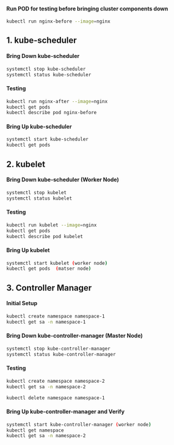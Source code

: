 
#### Run POD for testing before bringing cluster components down
```sh
kubectl run nginx-before --image=nginx
```
## 1. kube-scheduler

#### Bring Down kube-scheduler
```sh
systemctl stop kube-scheduler
systemctl status kube-scheduler
```
#### Testing
```sh
kubectl run nginx-after --image=nginx
kubectl get pods
kubectl describe pod nginx-before
```
#### Bring Up kube-scheduler
```sh
systemctl start kube-scheduler
kubectl get pods
```
## 2. kubelet

#### Bring Down kube-scheduler (Worker Node)
```sh
systemctl stop kubelet
systemctl status kubelet
```
#### Testing
```sh
kubectl run kubelet --image=nginx
kubectl get pods
kubectl describe pod kubelet
```
#### Bring Up kubelet
```sh
systemctl start kubelet (worker node)
kubectl get pods  (matser node)
```
## 3. Controller Manager

#### Initial Setup
```sh
kubectl create namespace namespace-1
kubectl get sa -n namespace-1
```
#### Bring Down kube-controller-manager (Master Node)
```sh
systemctl stop kube-controller-manager
systemctl status kube-controller-manager
```
#### Testing
```sh
kubectl create namespace namespace-2
kubectl get sa -n namespace-2

kubectl delete namespace namespace-1
```
#### Bring Up kube-controller-manager and Verify
```sh
systemctl start kube-controller-manager (worker node)
kubectl get namespace
kubectl get sa -n namespace-2
```

